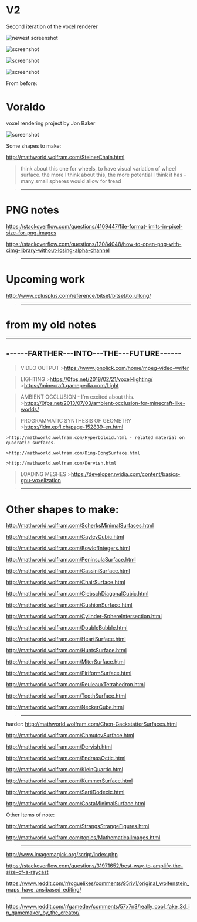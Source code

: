 # V2
Second iteration of the voxel renderer

![newest screenshot](http://i.imgur.com/O1tteao.png)

![screenshot](http://i.imgur.com/6HnP3Ic.png)

![screenshot](http://i.imgur.com/uM3XU7J.png)

![screenshot](http://i.imgur.com/l1SU9Es.png)


From before:

# Voraldo
voxel rendering project by Jon Baker


![screenshot](https://i.imgur.com/X5dhqLUl.png)


Some shapes to make:


http://mathworld.wolfram.com/SteinerChain.html
>think about this one for wheels, to have visual variation of wheel surface.
>the more I think about this, the more potential I think it has - many small spheres
>would allow for tread

>----------------------------------------------------------

# PNG notes

https://stackoverflow.com/questions/4109447/file-format-limits-in-pixel-size-for-png-images

https://stackoverflow.com/questions/12084048/how-to-open-png-with-cimg-library-without-losing-alpha-channel






>----------------------------------------------------------

# Upcoming work

http://www.cplusplus.com/reference/bitset/bitset/to_ullong/






>-----------------------------------------------------------
# from my old notes


-----------------------------------------
------FARTHER---INTO---THE---FUTURE------
-----------------------------------------

>VIDEO OUTPUT
	>https://www.jonolick.com/home/mpeg-video-writer

>LIGHTING
	>https://0fps.net/2018/02/21/voxel-lighting/
	>https://minecraft.gamepedia.com/Light

>AMBIENT OCCLUSION - I'm excited about this.
	>https://0fps.net/2013/07/03/ambient-occlusion-for-minecraft-like-worlds/

>PROGRAMMATIC SYNTHESIS OF GEOMETRY
	>https://ldm.epfl.ch/page-152839-en.html

	>http://mathworld.wolfram.com/Hyperboloid.html - related material on quadratic surfaces. 

	>http://mathworld.wolfram.com/Ding-DongSurface.html

	>http://mathworld.wolfram.com/Dervish.html

>LOADING MESHES
	>https://developer.nvidia.com/content/basics-gpu-voxelization










>----------------------------------------------------------


# Other shapes to make:





http://mathworld.wolfram.com/ScherksMinimalSurfaces.html

http://mathworld.wolfram.com/CayleyCubic.html

http://mathworld.wolfram.com/BowlofIntegers.html

http://mathworld.wolfram.com/PeninsulaSurface.html

http://mathworld.wolfram.com/CassiniSurface.html

http://mathworld.wolfram.com/ChairSurface.html

http://mathworld.wolfram.com/ClebschDiagonalCubic.html

http://mathworld.wolfram.com/CushionSurface.html

http://mathworld.wolfram.com/Cylinder-SphereIntersection.html

http://mathworld.wolfram.com/DoubleBubble.html

http://mathworld.wolfram.com/HeartSurface.html

http://mathworld.wolfram.com/HuntsSurface.html

http://mathworld.wolfram.com/MiterSurface.html

http://mathworld.wolfram.com/PiriformSurface.html

http://mathworld.wolfram.com/ReuleauxTetrahedron.html

http://mathworld.wolfram.com/ToothSurface.html

http://mathworld.wolfram.com/NeckerCube.html




>-----------------------------------------------




harder:
http://mathworld.wolfram.com/Chen-GackstatterSurfaces.html

http://mathworld.wolfram.com/ChmutovSurface.html

http://mathworld.wolfram.com/Dervish.html

http://mathworld.wolfram.com/EndrassOctic.html

http://mathworld.wolfram.com/KleinQuartic.html

http://mathworld.wolfram.com/KummerSurface.html

http://mathworld.wolfram.com/SartiDodecic.html

http://mathworld.wolfram.com/CostaMinimalSurface.html


Other Items of note:

http://mathworld.wolfram.com/StrangsStrangeFigures.html

http://mathworld.wolfram.com/topics/MathematicalImages.html

>------


http://www.imagemagick.org/script/index.php

https://stackoverflow.com/questions/31971652/best-way-to-amplify-the-size-of-a-raycast

https://www.reddit.com/r/roguelikes/comments/95riv1/original_wolfenstein_maps_have_ansibased_editing/

>-----

https://www.reddit.com/r/gamedev/comments/57x7n3/really_cool_fake_3d_in_gamemaker_by_the_creator/




